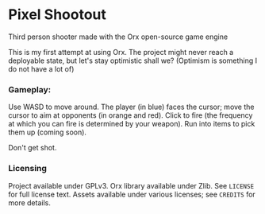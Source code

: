 # Pixel Shootout

Third person shooter made with the Orx open-source game engine

This is my first attempt at using Orx. The project might never reach a deployable state, but let's stay optimistic shall we? (Optimism is something I do not have a lot of)

### Gameplay:
Use WASD to move around.
The player (in blue) faces the cursor; move the cursor to aim at opponents (in orange and red).
Click to fire (the frequency at which you can fire is determined by your weapon).
Run into items to pick them up (coming soon).

Don't get shot.

### Licensing

Project available under GPLv3. Orx library available under Zlib. See `LICENSE` for full license text. Assets available under various licenses; see `CREDITS` for more details.
